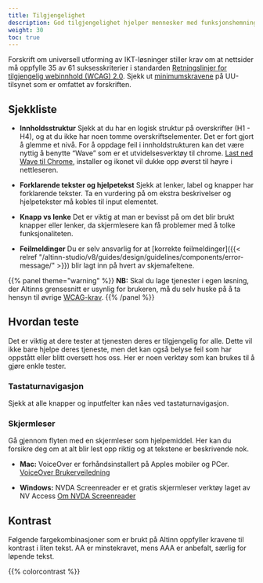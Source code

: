 ```yaml
---
title: Tilgjengelighet
description: God tilgjengelighet hjelper mennesker med funksjonshemninger å oppfatte innholdet vårt på en meningsfull måte. Ved å bruke Altinn 3 får du mye på kjøpet, men noen ting må du fortsatt huske på selv. 
weight: 30
toc: true
---
```


Forskrift om universell utforming av IKT-løsninger stiller krav om at nettsider må oppfylle 35 av 61 suksesskriterier 
i standarden [Retningslinjer for tilgjengelig webinnhold (WCAG) 2.0](https://www.w3.org/Translations/WCAG20-no/). Sjekk 
ut [minimumskravene](https://www.uutilsynet.no/wcag-standarden/wcag-20-standarden/86) på UU-tilsynet som er omfattet 
av forskriften.
## Sjekkliste

- **Innholdsstruktur** Sjekk at du har en logisk struktur på overskrifter (H1 - H4), og at du ikke har noen tomme 
overskriftselementer. Det er fort gjort å glemme et nivå. For å oppdage feil i innholdstrukturen kan det være nyttig å 
benytte “Wave” som er et utvidelsesverktøy til chrome. [Last ned Wave til Chrome], installer og ikonet vil dukke opp 
øverst til høyre i nettleseren.

[Last ned Wave til Chrome]: https://chrome.google.com/webstore/detail/wave-evaluation-tool/jbbplnpkjmmeebjpijfedlgcdilocofh

- **Forklarende tekster og hjelpetekst** Sjekk at lenker, label og knapper har forklarende tekster. Ta en vurdering på 
om ekstra beskrivelser og hjelpetekster må kobles til input elementet.

- **Knapp vs lenke** Det er viktig at man er bevisst på om det blir brukt knapper eller lenker, da skjermlesere kan 
få problemer med å tolke funksjonaliteten. 

- **Feilmeldinger** Du er selv ansvarlig for at 
[korrekte feilmeldinger]({{< relref "/altinn-studio/v8/guides/design/guidelines/components/error-message/" >}}) 
blir lagt inn på hvert av skjemafeltene. 


{{% panel theme="warning" %}}
**NB:** Skal du lage tjenester i egen løsning, der Altinns grensesnitt er usynlig for brukeren, må du selv huske på å 
ta hensyn til øvrige [WCAG-krav](https://www.uutilsynet.no/wcag-standarden/nettsteder/711). 
{{% /panel %}}

## Hvordan teste
Det er viktig at dere tester at tjenesten deres er tilgjengelig for alle. Dette vil ikke bare hjelpe deres tjeneste, 
men det kan også belyse feil som har oppstått eller blitt oversett hos oss. Her er noen verktøy som kan brukes til 
å gjøre enkle tester.
### Tastaturnavigasjon
Sjekk at alle knapper og inputfelter kan nåes ved tastaturnavigasjon.

### Skjermleser
Gå gjennom flyten med en skjermleser som hjelpemiddel. Her kan du forsikre deg om at alt blir lest opp riktig og at 
tekstene er beskrivende nok. 

- **Mac:** VoiceOver er forhåndsinstallert på Apples mobiler og PCer. 
[VoiceOver Brukerveiledning](https://support.apple.com/no-no/guide/voiceover/welcome/mac)

- **Windows:** NVDA Screenreader er et gratis skjermleser verktøy laget av NV Access 
[Om NVDA Screenreader](https://www.nvaccess.org/about-nvda/)

## Kontrast

Følgende fargekombinasjoner som er brukt på Altinn oppfyller kravene til kontrast i liten tekst. AA er minstekravet, 
mens AAA er anbefalt, særlig for løpende tekst.

{{% colorcontrast %}}
